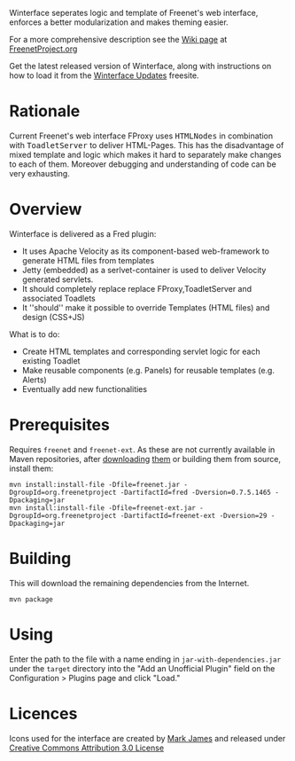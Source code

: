 Winterface seperates logic and template of Freenet's web interface, enforces a better modularization and makes theming easier.

For a more comprehensive description see the [Wiki page](https://wiki.freenetproject.org/User:Pausb/Winterface) at [FreenetProject.org](https://freenetproject.org)

Get the latest released version of Winterface, along with instructions on how to load it from the [Winterface Updates](http://127.0.0.1:8888/USK@it0CEEZMIjspaDLopVr7QRPEat7GzbXJMX-OpiVDEhM,OOL0jKyXVaH400BPebAPu4dsDDDgogpAkWUnyqJgu88,AQACAAE/winterface-updates/4/) freesite.

# Rationale
Current Freenet's web interface FProxy uses <tt>HTMLNodes</tt> in combination with <tt>ToadletServer</tt> to deliver HTML-Pages. This has the disadvantage of mixed template and logic which makes it hard to separately make changes to each of them. Moreover debugging and understanding of code can be very exhausting.

# Overview
Winterface is delivered as a Fred plugin:

* It uses Apache Velocity as its component-based web-framework to generate HTML files from templates
* Jetty (embedded) as a serlvet-container is used to deliver Velocity generated servlets.
* It should completely replace replace FProxy,ToadletServer and associated Toadlets
* It ''should'' make it possible to override Templates (HTML files) and design (CSS+JS)

What is to do:

* Create HTML templates and corresponding servlet logic for each existing Toadlet
* Make reusable components (e.g. Panels) for reusable templates (e.g. Alerts)
* Eventually add new functionalities

# Prerequisites

Requires `freenet` and `freenet-ext`. As these are not currently available in Maven repositories,
after [downloading](https://downloads.freenetproject.org/alpha/freenet-build01465.jar)
[them](https://downloads.freenetproject.org/alpha/freenet-ext.jar) or building them from source, install them:

    mvn install:install-file -Dfile=freenet.jar -DgroupId=org.freenetproject -DartifactId=fred -Dversion=0.7.5.1465 -Dpackaging=jar
    mvn install:install-file -Dfile=freenet-ext.jar -DgroupId=org.freenetproject -DartifactId=freenet-ext -Dversion=29 -Dpackaging=jar

# Building

This will download the remaining dependencies from the Internet.

    mvn package

# Using

Enter the path to the file with a name ending in `jar-with-dependencies.jar` under the `target` directory into the "Add an Unofficial Plugin" field on the Configuration > Plugins page and click "Load."

# Licences
Icons used for the interface are created by [Mark James](http://www.famfamfam.com/lab/icons/silk/) and released under [Creative Commons Attribution 3.0 License](http://creativecommons.org/licenses/by/3.0/) 

